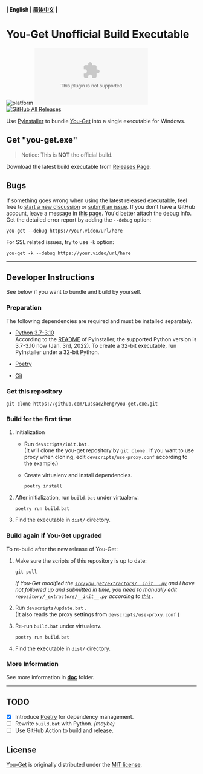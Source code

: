 **| English | [简体中文](README_cn.md) |**

# You-Get Unofficial Build Executable

![platform](https://img.shields.io/badge/platform-Windows-brightgreen?logo=windows)
![GitHub release](https://img.shields.io/github/v/release/LussacZheng/you-get.exe?include_prereleases&label=build)
[![GitHub All Releases](https://img.shields.io/github/downloads/LussacZheng/you-get.exe/total?color=green&logo=github)](https://github.com/LussacZheng/you-get.exe/releases)

Use [PyInstaller](https://github.com/pyinstaller/pyinstaller) to bundle [You-Get](https://github.com/soimort/you-get) into a single executable for Windows.

## Get "you-get.exe"

> Notice: This is **NOT** the official build.

Download the latest build executable from [Releases Page](https://github.com/LussacZheng/you-get.exe/releases).

## Bugs

If something goes wrong when using the latest released executable, feel free to [start a new discussion](https://github.com/LussacZheng/you-get.exe/discussions) or [submit an issue](https://github.com/LussacZheng/you-get.exe/issues). If you don't have a GitHub account, leave a message in [this page](https://blog.lussac.net/archives/315/). You'd better attach the debug info. Get the detailed error report by adding the `--debug` option:

```shell
you-get --debug https://your.video/url/here
```

For SSL related issues, try to use `-k` option:

```shell
you-get -k --debug https://your.video/url/here
```

---

## Developer Instructions

See below if you want to bundle and build by yourself.

### Preparation

The following dependencies are required and must be installed separately.

- [Python 3.7-3.10](https://www.python.org/downloads/windows/)  
   According to the [README](https://github.com/pyinstaller/pyinstaller#requirements-and-tested-platforms) of PyInstaller, the supported Python version is 3.7-3.10 now (Jan. 3rd, 2022). To create a 32-bit executable, run PyInstaller under a 32-bit Python.

- [Poetry](https://github.com/python-poetry/poetry#installation)

- [Git](https://git-scm.com/)

### Get this repository

```shell
git clone https://github.com/LussacZheng/you-get.exe.git
```

### Build for the first time

1. Initialization
    - Run `devscripts/init.bat` .  
     (It will clone the you-get repository by `git clone` . If you want to use proxy when cloning, edit `devscripts/use-proxy.conf` according to the example.)
    - Create virtualenv and install dependencies.
  
      ```shell
      poetry install
      ```

2. After initialization, run `build.bat` under virtualenv.

   ```shell
   poetry run build.bat
   ```

3. Find the executable in `dist/` directory.

### Build again if You-Get upgraded

To re-build after the new release of You-Get:

1. Make sure the scripts of this repository is up to date:

   ```shell
   git pull
   ```

   *If You-Get modified the [`src/you_get/extractors/__init__.py`](https://github.com/soimort/you-get/blob/develop/src/you_get/extractors/__init__.py) and I have not followed up and submitted in time, you need to manually edit `repository/_extractors/__init__.py` according to [this](https://github.com/LussacZheng/you-get.exe/blob/master/doc/PyInstaller-Options.md#%E7%89%B9%E6%AE%8A%E6%83%85%E5%86%B5) .*

2. Run `devscripts/update.bat` .  
   (It also reads the proxy settings from `devscripts/use-proxy.conf` )
3. Re-run `build.bat` under virtualenv.

   ```shell
   poetry run build.bat
   ```

4. Find the executable in `dist/` directory.

### More Information

See more information in [**doc**](https://github.com/LussacZheng/you-get.exe/tree/master/doc) folder.

---

## TODO

- [x] Introduce [Poetry](https://github.com/python-poetry/poetry) for dependency management.
- [ ] Rewrite `build.bat` with Python. _(maybe)_
- [ ] Use GitHub Action to build and release.

## License

[You-Get](https://github.com/soimort/you-get) is originally distributed under the [MIT license](https://github.com/soimort/you-get/blob/develop/LICENSE.txt).
